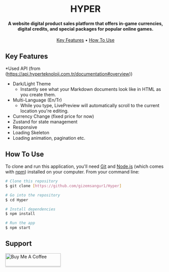 
<h1 align="center">
  <br>
  HYPER
  <br>
</h1>

<h4 align="center">A website digital product sales platform that offers in-game currencies, digital credits, and special packages for popular online games. </h4>

<p align="center">
  <a href="#key-features">Key Features</a> •
  <a href="#how-to-use">How To Use</a> 
</p>


## Key Features
*Used API (from (https://api.hyperteknoloji.com.tr/documentation#overview))
* Dark/Light Theme
  - Instantly see what your Markdown documents look like in HTML as you create them.
* Multi-Language (En/Tr)
  - While you type, LivePreview will automatically scroll to the current location you're editing.
* Currency Change (fixed price for now) 
* Zustand for state management
* Responsive
* Loading Skeleton
* Loading animation, pagination etc.

## How To Use

To clone and run this application, you'll need [Git](https://git-scm.com) and [Node.js](https://nodejs.org/en/download/) (which comes with [npm](http://npmjs.com)) installed on your computer. From your command line:

```bash
# Clone this repository
$ git clone [https://github.com/gizemsangur1/Hyper]

# Go into the repository
$ cd Hyper

# Install dependencies
$ npm install

# Run the app
$ npm start
```

## Support

<a href="https://buymeacoffee.com/GizemSangur" target="_blank"><img src="https://www.buymeacoffee.com/assets/img/custom_images/purple_img.png" alt="Buy Me A Coffee" style="height: 41px !important;width: 174px !important;box-shadow: 0px 3px 2px 0px rgba(190, 190, 190, 0.5) !important;-webkit-box-shadow: 0px 3px 2px 0px rgba(190, 190, 190, 0.5) !important;" ></a>

